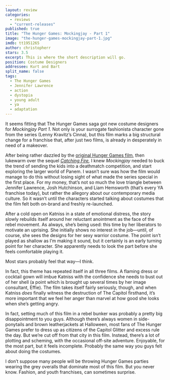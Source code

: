```yaml
---
layout: review
categories: 
  - reviews
  - "current-releases"
published: true
title: "The Hunger Games: Mockingjay - Part 1"
image: "the-hunger-games-mockingjay-part-1.jpg"
imdb: tt1951265
author: christopherr
stars: 3.5
excerpt: This is where the short description will go.
position: Costume Designers
addressee: Kurt and Bart
split_name: false
tags: 
  - The Hunger Games
  - Jennifer Lawrence
  - action
  - dystopia
  - young adult
  - ya
  - adaptation
---
```


It seems fitting that The Hunger Games saga got new costume designers for _Mockingjay_ _Part 1_. Not only is your surrogate fashionista character gone from the series (Lenny Kravitz’s Cinna), but this film marks a big structural change for a franchise that, after just two films, is already in desperately in need of a makeover. 

After being rather dazzled by the [original Hunger Games film](http://www.dearcastandcrew.com/content/2012/3/24/the-hunger-games.html), then lukewarm over the sequel [_Catching Fire_](http://www.dearcastandcrew.com/content/2013/11/22/the-hunger-games-catching-fire.html)_,_ I knew _Mockingjay_ needed to buck the trend of sending the kids into a deathmatch competition, and start exploring the larger world of Panem. I wasn’t sure was how the film would manage to do this without losing sight of what made the series special in the first place. For my money, that’s not so much the love triangle between Jennifer Lawrence, Josh Hutchinson, and Liam Hemsworth (that’s every YA franchise today), but rather the allegory about our contemporary media culture. So it wasn’t until the characters started talking about costumes that the film felt both on-brand and freshly re-launched. 

After a cold open on Katniss in a state of emotional distress, the story slowly rebuilds itself around her reluctant anointment as the face of the rebel movement. As always, she’s being used: this time by her liberators to motivate an uprising. She initially shows no interest in the job—until, of course, she sees the designs for her sexy warrior costume. The point isn’t played as shallow as I’m making it sound, but it certainly is an early turning point for her character. She apparently needs to look the part before she feels comfortable playing it. 

Most stars probably feel that way—I think.

In fact, this theme has repeated itself in all three films. A flaming dress or cocktail gown will imbue Katniss with the confidence she needs to bust out of her shell (a point which is brought up several times by her image consultant, Effie). The film takes itself fairly seriously, though, and when Katniss _does_ finally witness the destruction of The Capitol firsthand, it’s more important that we feel her anger than marvel at how good she looks when she’s getting angry. 

In fact, setting much of this film in a rebel bunker was probably a pretty big disappointment to you guys. Although there’s always women in side-ponytails and brown leatherjackets at Halloween, most fans of The Hunger Games prefer to dress up as citizens of the Capitol  Glitter and excess rule the day. But we’re cut off from that city in this film. Instead, there’s a lot of plotting and scheming, with the occasional off-site adventure. Enjoyable, for the most part, but it feels incomplete. Probably the same way you guys felt about doing the costumes.

I don’t suppose many people will be throwing Hunger Games parties wearing the grey overalls that dominate most of this film. But you never know. Fashion, and youth franchises, can sometimes surprise.